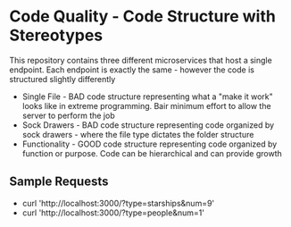 # Code Quality - Code Structure with Stereotypes
This repository contains three different microservices that host a single endpoint. Each endpoint is exactly the same - however the code is structured slightly differently

 - Single File - BAD code structure representing what a "make it work" looks like in extreme programming. Bair minimum effort to allow the server to perform the job
 - Sock Drawers - BAD code structure representing code organized by sock drawers - where the file type dictates the folder structure
 - Functionality - GOOD code structure representing code organized by function or purpose. Code can be hierarchical and can provide growth


## Sample Requests
 - curl 'http://localhost:3000/?type=starships&num=9'
 - curl 'http://localhost:3000/?type=people&num=1'
